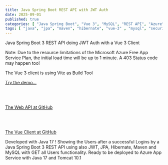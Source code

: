 ```yaml
---
title: Java Spring Boot REST API with JWT Auth
date: 2025-09-01
published: true
categories: [ "Java Spring Boot", "Vue 3", "MySQL", "REST API", "Azure", "Vite" ]
tags: [ "java", "jpa", "maven", "hibernate", "vue-3" , "mysql", "security", "rest-api", "azure", "vite" ]
---
```


Java Spring Boot 3 REST API doing JWT Auth with a Vue 3 Client

<p>Note: Due to the resource limitations of the Microsoft Azure Free App Service Plan, the initial load time will be up to 1 minute. A 403 Status code may happen too!</p>

The Vue 3 client is using Vite as Build Tool

<a href="https://vue.java.jwt.auth.client.persteenolsen.com" target="_blank" title="Java Spring Boot 3 REST JWT Auth">Try the demo...</a>
  
<br /><br />

<a href="https://github.com/persteenolsen/spring-boot-3-jwt-auth-api" target="_blank">The Web API at GitHub</a>
 
<br /><br />

<a href="https://github.com/persteenolsen/vue-java-jwt-auth-client" target="_blank">The Vue Client at GitHub</a>

Developed with Java 17 ! Showing the Users after a successful Logins by a Java Spring Boot 3 REST API using also JWT, JPA, Hibernate, Maven and MySQL with GET all Users functionality. Ready to be deployed to Azure App Service with Java 17 and Tomcat 10.1






